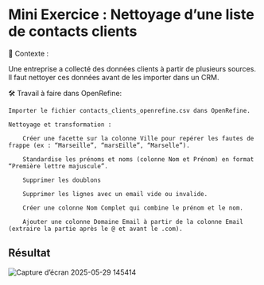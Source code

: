 # Mini Exercice : Nettoyage d’une liste de contacts clients

🧪 Contexte :

Une entreprise a collecté des données clients à partir de plusieurs sources. Il faut nettoyer ces données avant de les importer dans un CRM.

🛠️ Travail à faire dans OpenRefine:

    Importer le fichier contacts_clients_openrefine.csv dans OpenRefine.

    Nettoyage et transformation :

        Créer une facette sur la colonne Ville pour repérer les fautes de frappe (ex : “Marseille”, “marsEille”, “Marselle”).

        Standardise les prénoms et noms (colonne Nom et Prénom) en format “Première lettre majuscule”.

        Supprimer les doublons

        Supprimer les lignes avec un email vide ou invalide.

        Créer une colonne Nom Complet qui combine le prénom et le nom.

        Ajouter une colonne Domaine Email à partir de la colonne Email (extraire la partie après le @ et avant le .com).
        
## Résultat

![Capture d’écran 2025-05-29 145414](https://github.com/user-attachments/assets/49ec3dde-a8c1-41bc-a8e2-1d46697c7a50)

